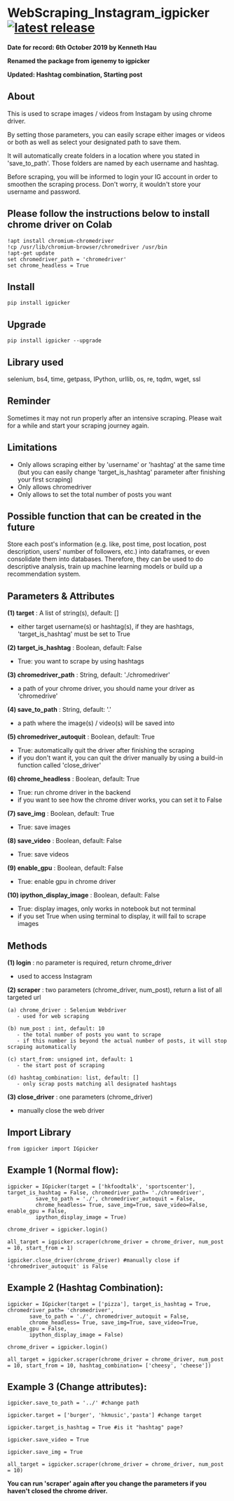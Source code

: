 # WebScraping_Instagram_igpicker <a href="https://pypi.org/project/igpicker/"><img src="https://img.shields.io/pypi/v/igpicker.svg" alt="latest release" /></a>

   
**Date for record: 6th October 2019 by Kenneth Hau**

**Renamed the package from igenemy to igpicker**

**Updated: Hashtag combination, Starting post**
## About
This is used to scrape images / videos from Instagam by using chrome driver.

By setting those parameters, you can easily scrape either images or videos or both as well as select your designated path to save them.

It will automatically create folders in a location where you stated in 'save_to_path'. Those folders are named by each username and hashtag.

Before scraping, you will be informed to login your IG account in order to smoothen the scraping process. Don't worry, it wouldn't store your username and password.
## Please follow the instructions below to install chrome driver on Colab
```
!apt install chromium-chromedriver
!cp /usr/lib/chromium-browser/chromedriver /usr/bin
!apt-get update
set chromedriver_path = 'chromedriver'
set chrome_headless = True
```
## Install
```
pip install igpicker
```
## Upgrade
```
pip install igpicker --upgrade
```
## Library used
selenium, bs4, time, getpass, IPython, urllib, os, re, tqdm, wget, ssl
## Reminder
Sometimes it may not run properly after an intensive scraping. Please wait for a while and start your scraping journey again.
## Limitations
- Only allows scraping either by 'username' or 'hashtag' at the same time (but you can easily change 'target_is_hashtag' parameter after finishing your first scraping)
- Only allows chromedriver
- Only allows to set the total number of posts you want
## Possible function that can be created in the future
Store each post's information (e.g. like, post time, post location, post description, users' number of followers, etc.) into dataframes, or even consolidate them into databases. Therefore, they can be used to do descriptive analysis, train up machine learning models or build up a recommendation system.  
## Parameters & Attributes
**(1) target** : A list of string(s), default: []
   - either target username(s) or hashtag(s), if they are hashtags, 'target_is_hashtag' must be set to True

**(2) target_is_hashtag** : Boolean, default: False
   - True: you want to scrape by using hashtags

**(3) chromedriver_path** : String, default: './chromedriver'
   - a path of your chrome driver, you should name your driver as 'chromedrive'

**(4) save_to_path** : String, default: '.'
   - a path where the image(s) / video(s) will be saved into

**(5) chromedriver_autoquit** : Boolean, default: True
   - True: automatically quit the driver after finishing the scraping
   - if you don't want it, you can quit the driver manually by using a build-in function called 'close_driver'

**(6) chrome_headless** : Boolean, default: True
   - True: run chrome driver in the backend
   - if you want to see how the chrome driver works, you can set it to False

**(7) save_img** : Boolean, default: True
   - True: save images

**(8) save_video** : Boolean, default: False
   - True: save videos      

**(9) enable_gpu** : Boolean, default: False
   - True: enable gpu in chrome driver

**(10) ipython_display_image** : Boolean, default: False
   - True: display images, only works in notebook but not terminal
   - if you set True when using terminal to display, it will fail to scrape images
## Methods
**(1) login** : no parameter is required, return chrome_driver
   - used to access Instagram

**(2) scraper** : two parameters (chrome_driver, num_post), return a list of all targeted url

```
(a) chrome_driver : Selenium Webdriver
   - used for web scraping
   
(b) num_post : int, default: 10
   - the total number of posts you want to scrape
   - if this number is beyond the actual number of posts, it will stop scraping automatically
   
(c) start_from: unsigned int, default: 1
   - the start post of scraping

(d) hashtag_combination: list, default: []
   - only scrap posts matching all designated hashtags
```

**(3) close_driver** : one parameters (chrome_driver)
   - manually close the web driver
## Import Library
```
from igpicker import IGpicker
```
## Example 1 (Normal flow):
```
igpicker = IGpicker(target = ['hkfoodtalk', 'sportscenter'], target_is_hashtag = False, chromedriver_path= './chromedriver',
         save_to_path = './', chromedriver_autoquit = False,
         chrome_headless= True, save_img=True, save_video=False, enable_gpu = False, 
         ipython_display_image = True)

chrome_driver = igpicker.login()

all_target = igpicker.scraper(chrome_driver = chrome_driver, num_post = 10, start_from = 1)

igpicker.close_driver(chrome_driver) #manually close if 'chromedriver_autoquit' is False
```
## Example 2 (Hashtag Combination):
```
igpicker = IGpicker(target = ['pizza'], target_is_hashtag = True, chromedriver_path= 'chromedriver',
       save_to_path = './', chromedriver_autoquit = False,
       chrome_headless= True, save_img=True, save_video=True, enable_gpu = False, 
       ipython_display_image = False)

chrome_driver = igpicker.login()

all_target = igpicker.scraper(chrome_driver = chrome_driver, num_post = 10, start_from = 10, hashtag_combination= ['cheesy', 'cheese'])
```
## Example 3 (Change attributes):
```
igpicker.save_to_path = '../' #change path

igpicker.target = ['burger', 'hkmusic','pasta'] #change target

igpicker.target_is_hashtag = True #is it "hashtag" page?

igpicker.save_video = True

igpicker.save_img = True

all_target = igpicker.scraper(chrome_driver = chrome_driver, num_post = 10) 
```
**You can run 'scraper' again after you change the parameters if you haven't closed the chrome driver.**
